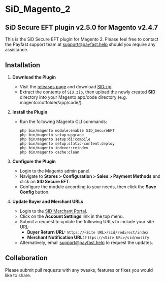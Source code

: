 # SiD_Magento_2

## SiD Secure EFT plugin v2.5.0 for Magento v2.4.7

This is the SiD Secure EFT plugin for Magento 2. Please feel free to contact the Payfast support team at
support@payfast.help should you require any assistance.

## Installation

1. **Download the Plugin**

    - Visit the [releases page](https://github.com/SiD-Secure-EFT/SiD_Magento_2/releases) and
      download [SID.zip](https://github.com/SiD-Secure-EFT/SiD_Magento_2/releases/download/v2.5.0/SID.zip).
    - Extract the contents of `SID.zip`, then upload the newly created **SID** directory into your Magento
      app/code directory (e.g. magentorootfolder/app/code/).

2. **Install the Plugin**

    - Run the following Magento CLI commands:
      ```console
      php bin/magento module:enable SID_SecureEFT
      php bin/magento setup:upgrade
      php bin/magento setup:di:compile
      php bin/magento setup:static-content:deploy
      php bin/magento indexer:reindex
      php bin/magento cache:clean
      ```
3. **Configure the Plugin**

    - Login to the Magento admin panel.
    - Navigate to **Stores > Configuration > Sales > Payment Methods** and click on
      **SID Secure EFT**.
    - Configure the module according to your needs, then click the **Save Config** button.

4. **Update Buyer and Merchant URLs**

    - Login to the [SID Merchant Portal](https://merchant.sidpayment.com/).
    - Click on the **Account Settings** link in the top menu.
    - Submit a request to update the following URLs to include your site URL:
        - **Buyer Return URL:** `https://<Site URL>/sid/redirect/index`
        - **Merchant Notification URL:** `https://<Site URL>/sid/notify`
    - Alternatively, email support@payfast.help to request the updates.

## Collaboration

Please submit pull requests with any tweaks, features or fixes you would like to share.
